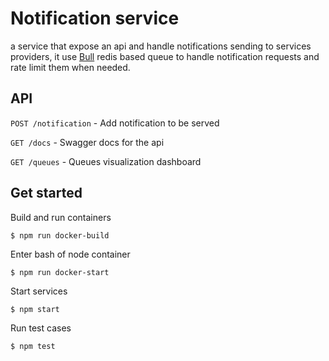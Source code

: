 # Notification service
a service that expose an api and handle notifications sending to services providers, it use [Bull](https://github.com/OptimalBits/bull) redis based queue to handle notification requests and rate limit them when needed.


## API
`POST /notification` - Add notification to be served

`GET /docs` - Swagger docs for the api

`GET /queues` - Queues visualization dashboard


## Get started

Build and run containers
```
$ npm run docker-build
```
Enter bash of node container
```
$ npm run docker-start
```
Start services
```
$ npm start
```
Run test cases
```
$ npm test
```
